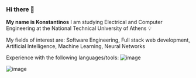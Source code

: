 ### Hi there 👋

**My name is Konstantinos**
I am studying Electrical and Computer Engineering at the National Technical University of Athens 💡

My fields of interest are: Software Engineering, Full stack web development, Artificial Intelligence, Machine Learning, Neural Networks

Experience with the following languages/tools: 
![image](https://github.com/Kperis/Kperis/assets/116959905/16e73167-c49e-4357-a139-cfcbb53c9d95)

 ![image](https://github.com/Kperis/Kperis/assets/116959905/98d19075-ad58-40bb-8b29-51848d835465)


<!--
**Kperis/Kperis** is a ✨ _special_ ✨ repository because its `README.md` (this file) appears on your GitHub profile.

Here are some ideas to get you started:

- 🔭 I’m currently working on ...
- 🌱 I’m currently learning ...
- 👯 I’m looking to collaborate on ...
- 🤔 I’m looking for help with ...
- 💬 Ask me about ...
- 📫 How to reach me: ...
- 😄 Pronouns: ...
- ⚡ Fun fact: ...
-->
